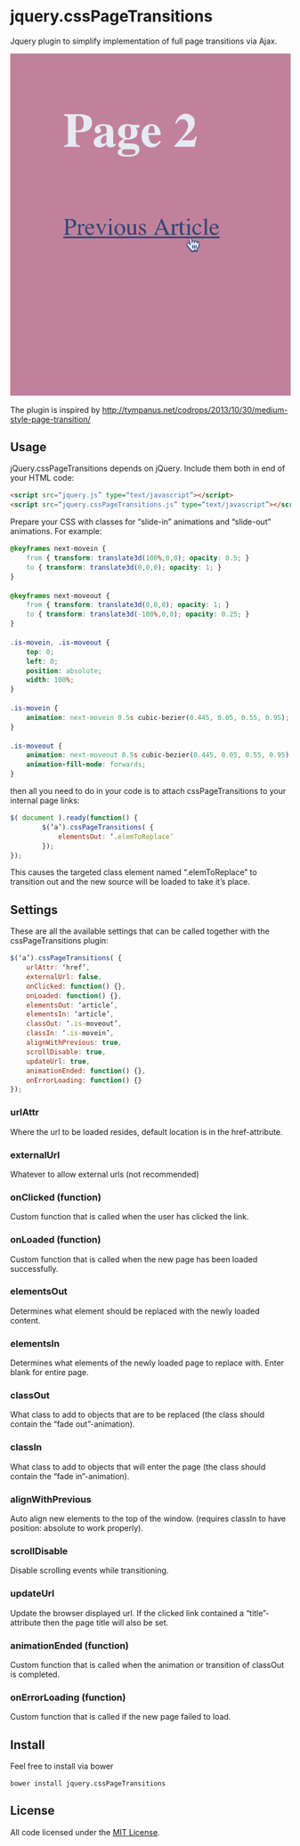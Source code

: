 # jquery.cssPageTransitions
Jquery plugin to simplify implementation of full page transitions via Ajax.

![Example of the plugin in action](https://raw.githubusercontent.com/erikfriberg/jquery.cssPageTransitions/master/example/cssPageTransitions.gif)

The plugin is inspired by http://tympanus.net/codrops/2013/10/30/medium-style-page-transition/

## Usage

jQuery.cssPageTransitions depends on jQuery. Include them both in end of your HTML code:

```html
<script src=“jquery.js” type=“text/javascript”></script>
<script src=“jquery.cssPageTransitions.js” type=“text/javascript”></script>
```

Prepare your CSS with classes for “slide-in” animations and “slide-out” animations. For example:



```css
@keyframes next-movein {
    from { transform: translate3d(100%,0,0); opacity: 0.5; }
    to { transform: translate3d(0,0,0); opacity: 1; }
}

@keyframes next-moveout {
    from { transform: translate3d(0,0,0); opacity: 1; }
    to { transform: translate3d(-100%,0,0); opacity: 0.25; }
}

.is-movein, .is-moveout {
    top: 0;
    left: 0;
    position: absolute;
    width: 100%;
}

.is-movein {
    animation: next-movein 0.5s cubic-bezier(0.445, 0.05, 0.55, 0.95);
}

.is-moveout {
    animation: next-moveout 0.5s cubic-bezier(0.445, 0.05, 0.55, 0.95);
    animation-fill-mode: forwards;
}
```

then all you need to do in your code is to attach cssPageTransitions to your internal page links:

```js
$( document ).ready(function() {
		$(‘a’).cssPageTransitions( { 
			elementsOut: ‘.elemToReplace’
		});
});
```

This causes the targeted class element named “.elemToReplace” to transition out and the new source will be loaded to take it’s place.

## Settings
These are all the available settings that can be called together with the cssPageTransitions plugin:

```js
$(‘a’).cssPageTransitions( { 
	urlAttr: ‘href’,
	externalUrl: false,
    onClicked: function() {},
	onLoaded: function() {},
	elementsOut: ‘article’,
	elementsIn: ‘article’,
	classOut: ‘.is-moveout’,
	classIn: ‘.is-movein’,
	alignWithPrevious: true,
	scrollDisable: true,
	updateUrl: true,
	animationEnded: function() {},
	onErrorLoading: function() {}
});
```

### urlAttr
Where the url to be loaded resides, default location is in the href-attribute.

### externalUrl
Whatever to allow external urls (not recommended)

### onClicked (function)
Custom function that is called when the user has clicked the link.

### onLoaded (function)
Custom function that is called when the new page has been loaded successfully.

### elementsOut
Determines what element should be replaced with the newly loaded content.

### elementsIn
Determines what elements of the newly loaded page to replace with. Enter blank for entire page.

### classOut
What class to add to objects that are to be replaced (the class should contain the “fade out”-animation).

### classIn
What class to add to objects that will enter the page (the class should contain the “fade in”-animation).

### alignWithPrevious
Auto align new elements to the top of the window. (requires classIn to have position: absolute to work properly).

### scrollDisable
Disable scrolling events while transitioning.

### updateUrl
Update the browser displayed url. If the clicked link contained a “title”-attribute then the page title will also be set.

### animationEnded (function)
Custom function that is called when the animation or transition of classOut is completed.

### onErrorLoading (function)
Custom function that is called if the new page failed to load.

## Install
Feel free to install via bower

```terminal
bower install jquery.cssPageTransitions
```

## License

All code licensed under the [MIT License](http://www.opensource.org/licenses/mit-license.php).
